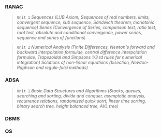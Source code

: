 ### RANAC
>`Unit 1`
> *Sequences (LUB Axiom, Sequences of real numbers, limits, convergent sequence, sub sequence, Sandwich theorem, monotonic sequence) 
>Series (Convergence of Series, comparison test, ratio test, root test, absolute and conditional convergence, power series, sequence and series of functions)*

>`Unit 2`
>*Numerical Analysis (Finite Differences, Newton's forward and backward interpolation formulae, central difference interpolation formulae, Trapezoidal and Simpsons 1/3 rd rules for numerical integration)
>Solutions of non-linear equations (bisection, Newton-Raphson and regula-falsi methods)*


### ADSA
>`Unit 1`
>*Basic Data Structures and Algorithms (Stacks, queues, searching and sorting, divide and conquer, asymptotic analysis, recurrence relations, randomized quick sorrt, linear time sorting, binary search tree, height balanced tree, AVL tree)*

### DBMS


### OS

